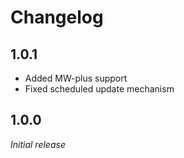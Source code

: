 # Changelog

1.0.1
----------------------------------------
* Added MW-plus support
* Fixed scheduled update mechanism

1.0.0
----------------------------------------
*Initial release*
